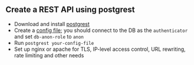 
## Create a REST API using postgrest

- Download and install [postgrest](http://postgrest.org/)
- Create a [config file](http://postgrest.org/en/v5.0/install.html#configuration); you should connect to the DB as the `authenticator` and set `db-anon-role` to `anon`
- Run `postgrest your-config-file`
- Set up nginx or apache for TLS, IP-level access control, URL rewriting, rate limiting and other needs
